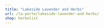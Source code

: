 ```yaml
---
title: "Lakeside Lavender and Herbs"
url: /la-porte/lakeside-lavender-and-herbs/
shop: herbalist
---
```


